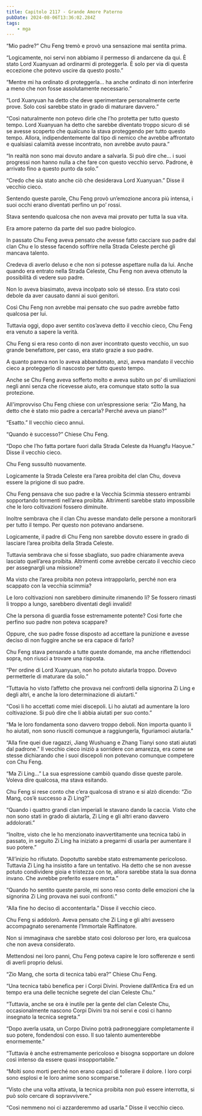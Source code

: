 ```yaml
---
title: Capitolo 2117 - Grande Amore Paterno
pubDate: 2024-08-06T13:36:02.284Z
tags:
    - mga
---
```



“Mio padre?” Chu Feng tremò e provò una sensazione mai sentita prima.

“Logicamente, noi servi non abbiamo il permesso di andarcene da qui. È stato Lord Xuanyuan ad ordinarmi di proteggerla. È solo per via di questa eccezione che potevo uscire da questo posto.”

“Mentre mi ha ordinato di proteggerla… ha anche ordinato di non interferire a meno che non fosse assolutamente necessario.”

“Lord Xuanyuan ha detto che deve sperimentare personalmente certe prove. Solo così sarebbe stato in grado di maturare davvero.”

“Così naturalmente non potevo dirle che l’ho protetta per tutto questo tempo. Lord Xuanyuan ha detto che sarebbe diventato troppo sicuro di sé se avesse scoperto che qualcuno la stava proteggendo per tutto questo tempo. Allora, indipendentemente dal tipo di nemico che avrebbe affrontato e qualsiasi calamità avesse incontrato, non avrebbe avuto paura.”

“In realtà non sono mai dovuto andare a salvarla. Si può dire che… i suoi progressi non hanno nulla a che fare con questo vecchio servo. Padrone, è arrivato fino a questo punto da solo.”

“Credo che sia stato anche ciò che desiderava Lord Xuanyuan.” Disse il vecchio cieco.

Sentendo queste parole, Chu Feng provò un’emozione ancora più intensa, i suoi occhi erano diventati perfino un po’ rossi.

Stava sentendo qualcosa che non aveva mai provato per tutta la sua vita.

Era amore paterno da parte del suo padre biologico.

In passato Chu Feng aveva pensato che avesse fatto cacciare suo padre dal clan Chu e lo stesse facendo soffrire nella Strada Celeste perché gli mancava talento.

Credeva di averlo deluso e che non si potesse aspettare nulla da lui. Anche quando era entrato nella Strada Celeste, Chu Feng non aveva ottenuto la possibilità di vedere suo padre.

Non lo aveva biasimato, aveva incolpato solo sé stesso. Era stato così debole da aver causato danni ai suoi genitori.

Così Chu Feng non avrebbe mai pensato che suo padre avrebbe fatto qualcosa per lui.

Tuttavia oggi, dopo aver sentito cos’aveva detto il vecchio cieco, Chu Feng era venuto a sapere la verità.

Chu Feng si era reso conto di non aver incontrato questo vecchio, un suo grande benefattore, per caso, era stato grazie a suo padre.

A quanto pareva non lo aveva abbandonato, anzi, aveva mandato il vecchio cieco a proteggerlo di nascosto per tutto questo tempo.

Anche se Chu Feng aveva sofferto molto e aveva subìto un po’ di umiliazioni negli anni senza che ricevesse aiuto, era comunque stato sotto la sua protezione.

All'improvviso Chu Feng chiese con un’espressione seria: “Zio Mang, ha detto che è stato mio padre a cercarla? Perché aveva un piano?”

“Esatto.” Il vecchio cieco annuì.

“Quando è successo?” Chiese Chu Feng.

“Dopo che l’ho fatta portare fuori dalla Strada Celeste da Huangfu Haoyue.” Disse il vecchio cieco.

Chu Feng sussultò nuovamente.

Logicamente la Strada Celeste era l’area proibita del clan Chu, doveva essere la prigione di suo padre.

Chu Feng pensava che suo padre e la Vecchia Scimmia stessero entrambi sopportando tormenti nell’area proibita. Altrimenti sarebbe stato impossibile che le loro coltivazioni fossero diminuite.

Inoltre sembrava che il clan Chu avesse mandato delle persone a monitorarli per tutto il tempo. Per questo non potevano andarsene.

Logicamente, il padre di Chu Feng non sarebbe dovuto essere in grado di lasciare l’area proibita della Strada Celeste.

Tuttavia sembrava che si fosse sbagliato, suo padre chiaramente aveva lasciato quell’area proibita. Altrimenti come avrebbe cercato il vecchio cieco per assegnargli una missione?

Ma visto che l’area proibita non poteva intrappolarlo, perché non era scappato con la vecchia scimmia?

Le loro coltivazioni non sarebbero diminuite rimanendo lì? Se fossero rimasti lì troppo a lungo, sarebbero diventati degli invalidi!

Che la persona di guardia fosse estremamente potente? Così forte che perfino suo padre non poteva scappare?

Oppure, che suo padre fosse disposto ad accettare la punizione e avesse deciso di non fuggire anche se era capace di farlo?

Chu Feng stava pensando a tutte queste domande, ma anche riflettendoci sopra, non riuscì a trovare una risposta.

“Per ordine di Lord Xuanyuan, non ho potuto aiutarla troppo. Dovevo permetterle di maturare da solo.”

“Tuttavia ho visto l’affetto che provava nei confronti della signorina Zi Ling e degli altri, e anche la loro determinazione di aiutarti.”

“Così li ho accettati come miei discepoli. Li ho aiutati ad aumentare la loro coltivazione. Si può dire che li abbia aiutati per suo conto.”

“Ma le loro fondamenta sono davvero troppo deboli. Non importa quanto li ho aiutati, non sono riusciti comunque a raggiungerla, figuriamoci aiutarla.”

“Alla fine quei due ragazzi, Jiang Wushuang e Zhang Tianyi sono stati aiutati dal padrone.” Il vecchio cieco iniziò a sorridere con amarezza, era come se stesse dichiarando che i suoi discepoli non potevano comunque competere con Chu Feng.

“Ma Zi Ling…” La sua espressione cambiò quando disse queste parole. Voleva dire qualcosa, ma stava esitando.

Chu Feng si rese conto che c’era qualcosa di strano e si alzò dicendo: “Zio Mang, cos’è successo a Zi Ling?”

“Quando i quattro grandi clan imperiali le stavano dando la caccia. Visto che non sono stati in grado di aiutarla, Zi Ling e gli altri erano davvero addolorati.”

“Inoltre, visto che le ho menzionato inavvertitamente una tecnica tabù in passato, in seguito Zi Ling ha iniziato a pregarmi di usarla per aumentare il suo potere.”

“All’inizio ho rifiutato. Dopotutto sarebbe stato estremamente pericoloso. Tuttavia Zi Ling ha insistito a fare un tentativo. Ha detto che se non avesse potuto condividere gioia e tristezza con te, allora sarebbe stata la sua donna invano. Che avrebbe preferito essere morta.”

“Quando ho sentito queste parole, mi sono reso conto delle emozioni che la signorina Zi Ling provava nei suoi confronti.”

“Alla fine ho deciso di accontentarla.” Disse il vecchio cieco.

Chu Feng si addolorò. Aveva pensato che Zi Ling e gli altri avessero accompagnato serenamente l’Immortale Raffinatore.

Non si immaginava che sarebbe stato così doloroso per loro, era qualcosa che non aveva considerato.

Mettendosi nei loro panni, Chu Feng poteva capire le loro sofferenze e sentì di averli proprio delusi.

“Zio Mang, che sorta di tecnica tabù era?” Chiese Chu Feng.

“Una tecnica tabù benefica per i Corpi Divini. Proviene dall’Antica Era ed un tempo era una delle tecniche segrete del clan Celeste Chu.”

“Tuttavia, anche se ora è inutile per la gente del clan Celeste Chu, occasionalmente nascono Corpi Divini tra noi servi e così ci hanno insegnato la tecnica segreta.”

“Dopo averla usata, un Corpo Divino potrà padroneggiare completamente il suo potere, fondendosi con esso. Il suo talento aumenterebbe enormemente.”

“Tuttavia è anche estremamente pericoloso e bisogna sopportare un dolore così intenso da essere quasi insopportabile.”


“Molti sono morti perché non erano capaci di tollerare il dolore. I loro corpi sono esplosi e le loro anime sono scomparse.”

“Visto che una volta attivata, la tecnica proibita non può essere interrotta, si può solo cercare di sopravvivere.”

“Così nemmeno noi ci azzarderemmo ad usarla.” Disse il vecchio cieco.


